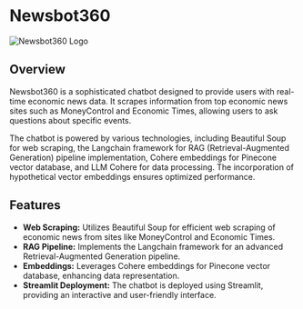 # Newsbot360

![Newsbot360 Logo](https://github.com/narenSb1837/Newsbot360/assets/89464601/c06f78d6-454b-4e0a-a4ce-00a94726b2fb)

## Overview

Newsbot360 is a sophisticated chatbot designed to provide users with real-time economic news data. It scrapes information from top economic news sites such as MoneyControl and Economic Times, allowing users to ask questions about specific events.

The chatbot is powered by various technologies, including Beautiful Soup for web scraping, the Langchain framework for RAG (Retrieval-Augmented Generation) pipeline implementation, Cohere embeddings for Pinecone vector database, and LLM Cohere for data processing. The incorporation of hypothetical vector embeddings ensures optimized performance.

## Features

- **Web Scraping:** Utilizes Beautiful Soup for efficient web scraping of economic news from sites like MoneyControl and Economic Times.
- **RAG Pipeline:** Implements the Langchain framework for an advanced Retrieval-Augmented Generation pipeline.
- **Embeddings:** Leverages Cohere embeddings for Pinecone vector database, enhancing data representation.
- **Streamlit Deployment:** The chatbot is deployed using Streamlit, providing an interactive and user-friendly interface.
